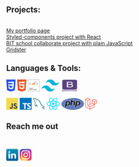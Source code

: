 <h2>Projects:</h2><br>
<a href="https://leogytis.github.io/">My portfolio page</a><br>
<a href="https://leogytis.github.io/e-study/">Styled-components project with React</a><br>
<a href="https://leogytis.github.io/braintech/">BIT school collaborate project with plain JavaScript</a><br>
<a href="https://leogytis.github.io/gridster/">Gridster</a><br>

<h2>Languages & Tools:</h2>
<a href="https://www.w3schools.com/html/" title="css"><img src="icons/css.png" width="25" height="32" /></a>
<a href="https://www.w3schools.com/css/" title="css"><img src="icons/html.png" width="25" height="32" /></a>
<a href="https://styled-components.com/" title="Laravel"><img src="icons/styled-components.png" width="32" height="32"/></a>
<a href="https://tailwindcss.com/" title="Laravel"><img src="icons/tailwind.png" width="48" height="32"/></a>
<a href="https://bootsrap.com/" title="Laravel"><img src="icons/bootsrap.png" width="48" height="32"/></a>

<a href="https://en.wikipedia.org/wiki/JavaScript" title="JavaScript"><img src="icons/javascript.png" /></a>
<a href="https://www.typescriptlang.org/" title="TypeScript"><img src="icons/typescript.png" /></a>
<a href="https://www.mysql.com/" title="MySQL"><img src="icons/mysql.png" /></a>
<a href="https://reactjs.org/" title="React"><img src="icons/react.png" /></a>
<a href="https://www.php.net/" title="PHP"><img src="icons/php.png" /></a>
<a href="https://laravel.com/" title="Laravel"><img src="icons/laravel.png" /></a>

<h2>Reach me out</h2><br>

[![LinkedIn](icons/linkedin.png)](https://www.linkedin.com/in/leogytis/)
[![Instagram](icons/instagram.png)](https://www.instagram.com/leogytis/)
